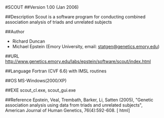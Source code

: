 #SCOUT
##Version
1.00 (Jan 2006)

##Description
Scout is a software program for conducting combined association analysis of triads and unrelated subjects

##Author
* Richard Duncan
* Michael Epstein (Emory University, email: statgen@genetics.emory.edu)

##URL
http://www.genetics.emory.edu/labs/epstein/software/scout/index.html

##Language
Fortran (CVF 6.6) with IMSL routines

##OS
MS-Windows(2000/XP)

##EXE
scout_cl.exe, scout_gui.exe

##Reference
Epstein, Veal, Trembath, Barker, Li, Satten (2005), "Genetic association analysis using data from triads and unrelated subjects", American Journal of Human Genetics, 76(4):592-608\. [ html]

